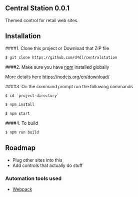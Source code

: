 ## Central Station 0.0.1

Themed control for retail web sites.

## Installation
####1. Clone this project or Download that ZIP file

```sh
$ git clone https://github.com/d4dl/centralstation
```

####2.  Make sure you have [npm](https://www.npmjs.org/) installed globally

More details here
https://nodejs.org/en/download/ 

####3. On the command prompt run the following commands

```sh
$ cd `project-directory`
```
```sh
$ npm install 
```
```sh
$ npm start
```

####4. To build
```sh
$ npm run build
```

## Roadmap

- Plug other sites into this
- Add controls that actually do stuff


### Automation tools used
- [Webpack](https://webpack.github.io/)
